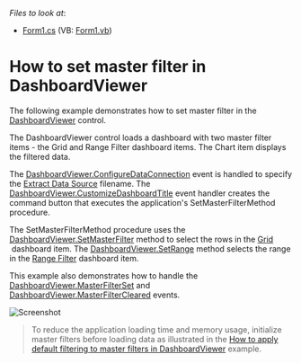 <!-- default file list -->
*Files to look at*:

* [Form1.cs](./CS/Dashboard_SetMasterFilter/Form1.cs) (VB: [Form1.vb](./VB/Dashboard_SetMasterFilter/Form1.vb))
<!-- default file list end -->
# How to set master filter in DashboardViewer

The following example demonstrates how to set master filter in the [DashboardViewer](https://docs.devexpress.com/Dashboard/DevExpress.DashboardWin.DashboardViewer) control.

The DashboardViewer control loads a dashboard with two master filter items - the Grid and Range Filter dashboard items. The Chart item displays the filtered data.  

The [DashboardViewer.ConfigureDataConnection](https://docs.devexpress.com/Dashboard/DevExpress.DashboardWin.DashboardViewer.ConfigureDataConnection) event is handled to specify the [Extract Data Source](https://docs.devexpress.com/Dashboard/115900/creating-dashboards/creating-dashboards-in-the-winforms-designer/providing-data/extract-data-source) filename. The [DashboardViewer.CustomizeDashboardTitle](https://docs.devexpress.com/Dashboard/DevExpress.DashboardWin.DashboardViewer.CustomizeDashboardTitle) event handler creates the command button that executes the application's SetMasterFilterMethod procedure.

The SetMasterFilterMethod procedure uses the [DashboardViewer.SetMasterFilter](https://docs.devexpress.com/Dashboard/DevExpress.DashboardWin.DashboardViewer.SetMasterFilter) method to select the rows in the [Grid]( https://docs.devexpress.com/Dashboard/15150)  dashboard item. The [DashboardViewer.SetRange](https://docs.devexpress.com/Dashboard/DevExpress.DashboardWin.DashboardViewer.SetRange) method selects the range in the [Range Filter](https://docs.devexpress.com/Dashboard/15265) dashboard item.

This example also demonstrates how to handle the [DashboardViewer.MasterFilterSet](ttps://docs.devexpress.com/Dashboard/DevExpress.DashboardWin.DashboardViewer.MasterFilterSet) and [DashboardViewer.MasterFilterCleared](ttps://docs.devexpress.com/Dashboard/DevExpress.DashboardWin.DashboardViewer.MasterFilterCleared) events.

![Screenshot](~images\screenshot.jpg)

> To reduce the application loading time and memory usage, initialize master filters before loading data as illustrated in the [
How to apply default filtering to master filters in DashboardViewer](https://github.com/DevExpress-Examples/how-to-apply-default-filtering-to-master-filters-in-dashboardviewer-t329583/) example.